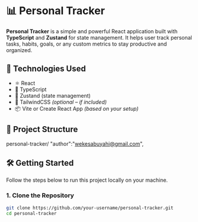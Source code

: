# 📊 Personal Tracker

**Personal Tracker** is a simple and powerful React application built with **TypeScript** and **Zustand** for state management. It helps user track personal tasks, habits, goals, or any custom metrics to stay productive and organized.

## 🚀 Technologies Used

- ⚛️ React
- 🔡 TypeScript
- 🌿 Zustand (state management)
- 🎨 TailwindCSS *(optional – if included)*
- 📦 Vite or Create React App *(based on your setup)*

## 📂 Project Structure

personal-tracker/
  "author":"wekesabuyahi@gmail.com",


## 🛠️ Getting Started

Follow the steps below to run this project locally on your machine.

### 1. Clone the Repository

```bash
git clone https://github.com/your-username/personal-tracker.git
cd personal-tracker

